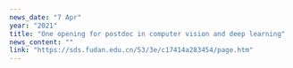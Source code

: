 ```yaml
---
news_date: "7 Apr"
year: "2021"
title: "One opening for postdoc in computer vision and deep learning"
news_content: ""
link: "https://sds.fudan.edu.cn/53/3e/c17414a283454/page.htm"
---
```

